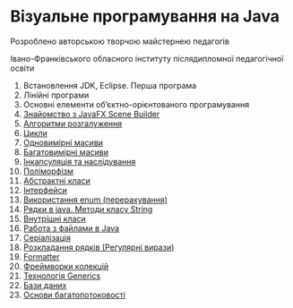 # Візуальне програмування на Java

Розроблено авторською творчою майстернею педагогів 

Івано-Франківського обласного інституту післядипломної педагогічної освіти

1. Встановлення JDK, Eclipse. Перша програма
2. Лінійні програми
3. Основні елементи об’єктно-орієнтованого програмування
4. [Знайомство з JavaFX Scene Builder](chapter04.md)
5. [Алгоритми розгалуження](chapter05.md)
6. [Цикли](chapter06.md)
7. [Одновимірні масиви](chapter07.md)
8. [Багатовимірні масиви](chapter08.md)
9. [Інкапсуляція та наслідування](chapter09.md)
10. [Поліморфізм](chapter10.md)
11. [Абстрактні класи](chapter11.md)
12. [Інтерфейси](chapter12.md)
13. [Використання enum (перерахування)](chapter13.md)
14. [Рядки в java. Методи класу String](chapter14.md)
15. [Внутрішні класи](chapter15.md)
16. [Работа з файлами в Java](chapter16.md)
17. [Серіалізація](chapter17.md)
18. [Розкладання рядків (Регулярні вирази)](chapter18.md)
19. [Formatter](chapter19.md)
20. [Фреймворки колекцій](chapter20.md)
21. [Технологія Generics](chapter21.md)
22. [Бази даних](chapter22.md)
23. [Основи багатопотоковості](chapter23.md)
